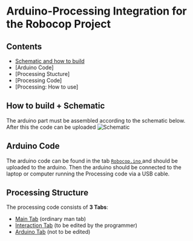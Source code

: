 # Arduino-Processing Integration for the Robocop Project

## Contents
- [Schematic and how to build](https://github.com/darkroasted/Arduino-Processing-integration/blob/main/README.md#how-to-build--schematic)
- [Arduino Code]
- [Processing Stucture]
- [Processing Code]
- [Processing: How to use]

## How to build + Schematic
The arduino part must be assembled according to the schematic below. After this the code can be uploaded
![Schematic](https://user-images.githubusercontent.com/103026732/171265387-51dce9b0-1aed-40af-8c08-178cbcf456bc.png)

## Arduino Code
The arduino code can be found in the tab [ ```Robocop.ino``` ](https://github.com/darkroasted/Arduino-Processing-integration/blob/main/robocop.ino) and should be uploaded to the arduino. Then the arduino should be connected to the laptop or computer running the Processing code via a USB cable.

## Processing Structure
The processing code consists of **3 Tabs**:
- [Main Tab](https://github.com/darkroasted/Arduino-Processing-integration/blob/main/RoboCop_ArduinoIntegration/Arduino.pde) (ordinary man tab)
- [Interaction Tab](https://github.com/darkroasted/Arduino-Processing-integration/blob/main/RoboCop_ArduinoIntegration/Interaction.pde) (to be edited by the programmer)
- [Arduino Tab](https://github.com/darkroasted/Arduino-Processing-integration/blob/main/RoboCop_ArduinoIntegration/Arduino.pde)  (not to be edited)
